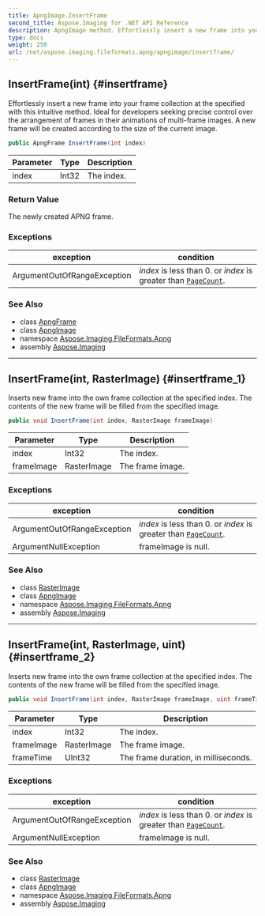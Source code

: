 ```yaml
---
title: ApngImage.InsertFrame
second_title: Aspose.Imaging for .NET API Reference
description: ApngImage method. Effortlessly insert a new frame into your frame collection at the specified with this intuitive method. Ideal for developers seeking precise control over the arrangement of frames in their animations of multiframe images. A new frame will be created according to the size of the current image
type: docs
weight: 250
url: /net/aspose.imaging.fileformats.apng/apngimage/insertframe/
---
```

## InsertFrame(int) {#insertframe}

Effortlessly insert a new frame into your frame collection at the specified with this intuitive method. Ideal for developers seeking precise control over the arrangement of frames in their animations of multi-frame images. A new frame will be created according to the size of the current image.

```csharp
public ApngFrame InsertFrame(int index)
```

| Parameter | Type | Description |
| --- | --- | --- |
| index | Int32 | The index. |

### Return Value

The newly created APNG frame.

### Exceptions

| exception | condition |
| --- | --- |
| ArgumentOutOfRangeException | *index* is less than 0. or *index* is greater than [`PageCount`](../pagecount/). |

### See Also

* class [ApngFrame](../../apngframe/)
* class [ApngImage](../)
* namespace [Aspose.Imaging.FileFormats.Apng](../../apngimage/)
* assembly [Aspose.Imaging](../../../)

---

## InsertFrame(int, RasterImage) {#insertframe_1}

Inserts new frame into the own frame collection at the specified index. The contents of the new frame will be filled from the specified image.

```csharp
public void InsertFrame(int index, RasterImage frameImage)
```

| Parameter | Type | Description |
| --- | --- | --- |
| index | Int32 | The index. |
| frameImage | RasterImage | The frame image. |

### Exceptions

| exception | condition |
| --- | --- |
| ArgumentOutOfRangeException | *index* is less than 0. or *index* is greater than [`PageCount`](../pagecount/). |
| ArgumentNullException | frameImage is null. |

### See Also

* class [RasterImage](../../../aspose.imaging/rasterimage/)
* class [ApngImage](../)
* namespace [Aspose.Imaging.FileFormats.Apng](../../apngimage/)
* assembly [Aspose.Imaging](../../../)

---

## InsertFrame(int, RasterImage, uint) {#insertframe_2}

Inserts new frame into the own frame collection at the specified index. The contents of the new frame will be filled from the specified image.

```csharp
public void InsertFrame(int index, RasterImage frameImage, uint frameTime)
```

| Parameter | Type | Description |
| --- | --- | --- |
| index | Int32 | The index. |
| frameImage | RasterImage | The frame image. |
| frameTime | UInt32 | The frame duration, in milliseconds. |

### Exceptions

| exception | condition |
| --- | --- |
| ArgumentOutOfRangeException | *index* is less than 0. or *index* is greater than [`PageCount`](../pagecount/). |
| ArgumentNullException | frameImage is null. |

### See Also

* class [RasterImage](../../../aspose.imaging/rasterimage/)
* class [ApngImage](../)
* namespace [Aspose.Imaging.FileFormats.Apng](../../apngimage/)
* assembly [Aspose.Imaging](../../../)


